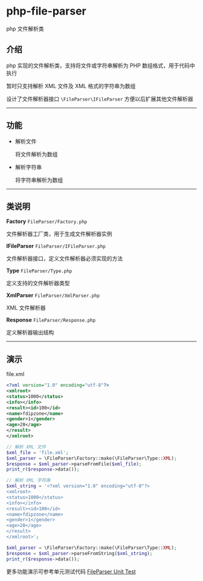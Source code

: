 # php-file-parser

php 文件解析类

## 介绍

php 实现的文件解析类，支持将文件或字符串解析为 PHP 数组格式，用于代码中执行

暂时只支持解析 XML 文件及 XML 格式的字符串为数组

设计了文件解析器接口 `\FileParser\IFileParser` 方便以后扩展其他文件解析器

---

## 功能

- 解析文件

  将文件解析为数组

- 解析字符串

  将字符串解析为数组

---

## 类说明

**Factory** `FileParser/Factory.php`

文件解析器工厂类，用于生成文件解析器实例

**IFileParser** `FileParser/IFileParser.php`

文件解析器接口，定义文件解析器必须实现的方法

**Type** `FileParser/Type.php`

定义支持的文件解析器类型

**XmlParser** `FileParser/XmlParser.php`

XML 文件解析器

**Response** `FileParser/Response.php`

定义解析器输出结构

---

## 演示

file.xml

```xml
<?xml version="1.0" encoding="utf-8"?>
<xmlroot>
<status>1000</status>
<info></info>
<result><id>100</id>
<name>fdipzone</name>
<gender>1</gender>
<age>28</age>
</result>
</xmlroot>
```

```php
// 解析 XML 文件
$xml_file = 'file.xml';
$xml_parser = \FileParser\Factory::make(\FileParser\Type::XML);
$response = $xml_parser->parseFromFile($xml_file);
print_r($response->data());

// 解析 XML 字符串
$xml_string = '<?xml version="1.0" encoding="utf-8"?>
<xmlroot>
<status>1000</status>
<info></info>
<result><id>100</id>
<name>fdipzone</name>
<gender>1</gender>
<age>28</age>
</result>
</xmlroot>';

$xml_parser = \FileParser\Factory::make(\FileParser\Type::XML);
$response = $xml_parser->parseFromString($xml_string);
print_r($response->data());
```

更多功能演示可参考单元测试代码 [FileParser Unit Test](<https://github.com/xfdipzone/php-program/tree/master/tests/FileParser>)
